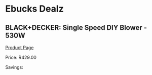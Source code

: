 
# Ebucks Dealz
## BLACK+DECKER: Single Speed DIY Blower - 530W
[Product Page](https://www.ebucks.com/web/shop/productSelected.do?prodId=315077605&catId=363410833)

Price: R429.00

Savings: 


	